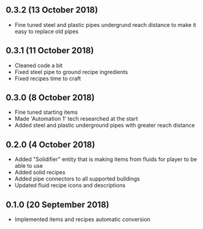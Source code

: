 ## 0.3.2 (13 October 2018)

* Fine tuned steel and plastic pipes undergrund reach distance to make it easy to replace old pipes

## 0.3.1 (11 October 2018)

* Cleaned code a bit
* Fixed steel pipe to ground recipe ingredients
* Fixed recipes time to craft

## 0.3.0 (8 October 2018)

* Fine tuned starting items
* Made 'Automation 1' tech researched at the start
* Added steel and plastic underground pipes with greater reach distance


## 0.2.0 (4 October 2018)

* Added "Solidifier" entity that is making items from fluids for player to be able to use
* Added solid recipes
* Added pipe connectors to all supported buildings
* Updated fluid recipe icons and descriptions

## 0.1.0 (20 September 2018)

* Implemented items and recipes automatic conversion